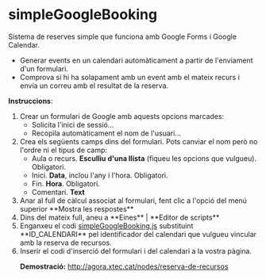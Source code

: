 simpleGoogleBooking
===================

Sistema de reserves simple que funciona amb Google Forms i Google Calendar. 
<ul>
<li>Generar events en un calendari automàticament a partir de l'enviament d'un formulari.
<li>Comprova si hi ha solapament amb un event amb el mateix recurs i envia un correu amb el resultat de la reserva.
</ul>

**Instruccions**:
<ol>
<li>Crear un formulari de Google amb aquests opcions marcades:
<ul>
<li>Solicita l'inici de sessió...
<li>Recopila automàticament el nom de l'usuari...
</ul>
<li>Crea els següents camps dins del formulari. Pots canviar el nom però no l'ordre ni el tipus de camp: 
<ul>
<li>Aula o recurs. <strong>Esculliu d'una llista</strong> (fiqueu les opcions que vulgueu). Obligatori.
<li>Inici. <strong>Data</strong>, inclou l'any i l'hora. Obligatori.
<li>Fin. <strong>Hora</strong>. Obligatori.
<li>Comentari. <strong>Text</strong>
</ul>
<li>Anar al full de càlcul associat al formulari, fent clic a l'opció del menú superior **Mostra les respostes**
<li>Dins del mateix full, aneu a **Eines** | **Editor de scripts**
<li>Enganxeu el codi <a href="https://raw.githubusercontent.com/jmeler/simpleGoogleBooking/master/simpleGoogleBooking.js">simpleGoogleBooking.js</a> substituint **ID_CALENDARI** pel identificador del calendari que vulgueu vincular amb la reserva de recursos.
<li>Inserir el codi d'inserció del formulari i del calendari a la vostra pàgina.

**Demostració:** http://agora.xtec.cat/nodes/reserva-de-recursos
